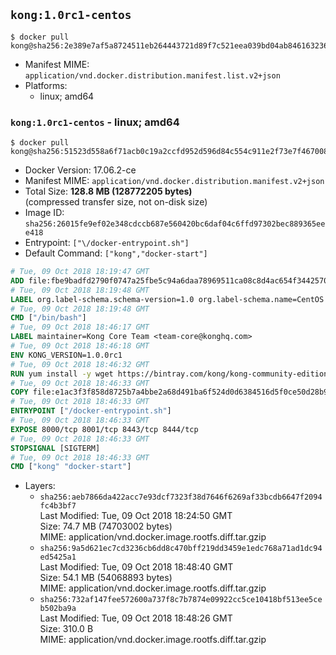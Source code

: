 ## `kong:1.0rc1-centos`

```console
$ docker pull kong@sha256:2e389e7af5a8724511eb264443721d89f7c521eea039bd04ab846163236c8fd4
```

-	Manifest MIME: `application/vnd.docker.distribution.manifest.list.v2+json`
-	Platforms:
	-	linux; amd64

### `kong:1.0rc1-centos` - linux; amd64

```console
$ docker pull kong@sha256:51523d558a6f71acb0c19a2ccfd952d596d84c554c911e2f73e7f46700836caa
```

-	Docker Version: 17.06.2-ce
-	Manifest MIME: `application/vnd.docker.distribution.manifest.v2+json`
-	Total Size: **128.8 MB (128772205 bytes)**  
	(compressed transfer size, not on-disk size)
-	Image ID: `sha256:26015fe9ef02e348cdccb687e560420bc6daf04c6ffd97302bec889365eee418`
-	Entrypoint: `["\/docker-entrypoint.sh"]`
-	Default Command: `["kong","docker-start"]`

```dockerfile
# Tue, 09 Oct 2018 18:19:47 GMT
ADD file:fbe9badfd2790f0747a25fbe5c94a6daa78969511ca08c8d4ac654f3442570de in / 
# Tue, 09 Oct 2018 18:19:48 GMT
LABEL org.label-schema.schema-version=1.0 org.label-schema.name=CentOS Base Image org.label-schema.vendor=CentOS org.label-schema.license=GPLv2 org.label-schema.build-date=20181006
# Tue, 09 Oct 2018 18:19:48 GMT
CMD ["/bin/bash"]
# Tue, 09 Oct 2018 18:46:17 GMT
LABEL maintainer=Kong Core Team <team-core@konghq.com>
# Tue, 09 Oct 2018 18:46:18 GMT
ENV KONG_VERSION=1.0.0rc1
# Tue, 09 Oct 2018 18:46:32 GMT
RUN yum install -y wget https://bintray.com/kong/kong-community-edition-rpm/download_file?file_path=centos/7/kong-community-edition-$KONG_VERSION.el7.noarch.rpm &&     yum clean all
# Tue, 09 Oct 2018 18:46:33 GMT
COPY file:e1ac3f3f858d8725b7a4bbe2a68d491ba6f524d0d6384516d5f0ce50d28b9fda in /docker-entrypoint.sh 
# Tue, 09 Oct 2018 18:46:33 GMT
ENTRYPOINT ["/docker-entrypoint.sh"]
# Tue, 09 Oct 2018 18:46:33 GMT
EXPOSE 8000/tcp 8001/tcp 8443/tcp 8444/tcp
# Tue, 09 Oct 2018 18:46:33 GMT
STOPSIGNAL [SIGTERM]
# Tue, 09 Oct 2018 18:46:33 GMT
CMD ["kong" "docker-start"]
```

-	Layers:
	-	`sha256:aeb7866da422acc7e93dcf7323f38d7646f6269af33bcdb6647f2094fc4b3bf7`  
		Last Modified: Tue, 09 Oct 2018 18:24:50 GMT  
		Size: 74.7 MB (74703002 bytes)  
		MIME: application/vnd.docker.image.rootfs.diff.tar.gzip
	-	`sha256:9a5d621ec7cd3236cb6dd8c470bff219dd3459e1edc768a71ad1dc94ed5425a1`  
		Last Modified: Tue, 09 Oct 2018 18:48:40 GMT  
		Size: 54.1 MB (54068893 bytes)  
		MIME: application/vnd.docker.image.rootfs.diff.tar.gzip
	-	`sha256:732af147fee572600a737f8c7b7874e09922cc5ce10418bf513ee5ceb502ba9a`  
		Last Modified: Tue, 09 Oct 2018 18:48:26 GMT  
		Size: 310.0 B  
		MIME: application/vnd.docker.image.rootfs.diff.tar.gzip
